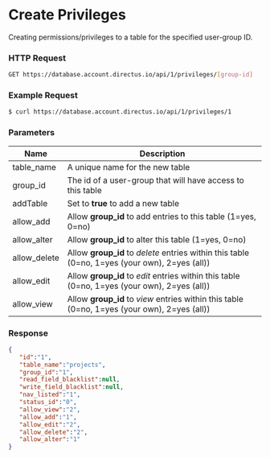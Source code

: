 # Create Privileges

Creating permissions/privileges to a table for the specified user-group ID.


### HTTP Request

```bash
GET https://database.account.directus.io/api/1/privileges/[group-id]
```

### Example Request

```bash
$ curl https://database.account.directus.io/api/1/privileges/1
```

### Parameters
Name        | Description
----------- | ------------
table_name  | A unique name for the new table
group_id    | The id of a user-group that will have access to this table
addTable    | Set to **true** to add a new table
allow_add   | Allow **group_id** to add entries to this table (1=yes, 0=no)
allow_alter | Allow **group_id** to alter this table (1=yes, 0=no)
allow_delete| Allow **group_id** to _delete_ entries within this table (0=no, 1=yes (your own), 2=yes (all))
allow_edit  | Allow **group_id** to _edit_ entries within this table (0=no, 1=yes (your own), 2=yes (all))
allow_view  | Allow **group_id** to _view_ entries within this table (0=no, 1=yes (your own), 2=yes (all))

### Response

```json
{
   "id":"1",
   "table_name":"projects",
   "group_id":"1",
   "read_field_blacklist":null,
   "write_field_blacklist":null,
   "nav_listed":"1",
   "status_id":"0",
   "allow_view":"2",
   "allow_add":"1",
   "allow_edit":"2",
   "allow_delete":"2",
   "allow_alter":"1"
}
```
